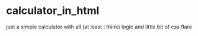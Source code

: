 # calculator_in_html
just a simple calculator with all (at least i think) logic and little bit of css flare
